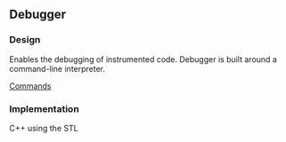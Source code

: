 ## Debugger

### Design
Enables the debugging of instrumented code. Debugger is built around a command-line interpreter.

[Commands](https://www.objeck.org/getting_started.html#debugger)

### Implementation
C++ using the STL